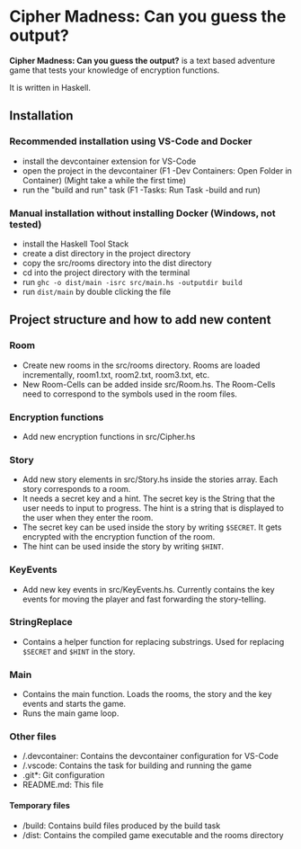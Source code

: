 # Cipher Madness: Can you guess the output?

**Cipher Madness: Can you guess the output?** is a text based adventure game that tests your knowledge of encryption functions.

It is written in Haskell.

## Installation

### Recommended installation using VS-Code and Docker

- install the devcontainer extension for VS-Code
- open the project in the devcontainer (F1 -Dev Containers: Open Folder in Container) (Might take a while the first time)
- run the "build and run" task (F1 -Tasks: Run Task -build and run)

### Manual installation without installing Docker (Windows, not tested)

- install the Haskell Tool Stack
- create a dist directory in the project directory
- copy the src/rooms directory into the dist directory
- cd into the project directory with the terminal
- run `ghc -o dist/main -isrc src/main.hs -outputdir build`
- run `dist/main` by double clicking the file

## Project structure and how to add new content

### Room

- Create new rooms in the src/rooms directory. Rooms are loaded incrementally, room1.txt, room2.txt, room3.txt, etc.
- New Room-Cells can be added inside src/Room.hs. The Room-Cells need to correspond to the symbols used in the room files.

### Encryption functions

- Add new encryption functions in src/Cipher.hs

### Story

- Add new story elements in src/Story.hs inside the stories array. Each story corresponds to a room.
- It needs a secret key and a hint. The secret key is the String that the user needs to input to progress. The hint is a string that is displayed to the user when they enter the room.
- The secret key can be used inside the story by writing `$SECRET`. It gets encrypted with the encryption function of the room.
- The hint can be used inside the story by writing `$HINT`.

### KeyEvents

- Add new key events in src/KeyEvents.hs. Currently contains the key events for moving the player and fast forwarding the story-telling.

### StringReplace

- Contains a helper function for replacing substrings. Used for replacing `$SECRET` and `$HINT` in the story.

### Main

- Contains the main function. Loads the rooms, the story and the key events and starts the game.
- Runs the main game loop.

### Other files

- /.devcontainer: Contains the devcontainer configuration for VS-Code
- /.vscode: Contains the task for building and running the game
- .git*: Git configuration
- README.md: This file
>
#### Temporary files
>
- /build: Contains build files produced by the build task
- /dist: Contains the compiled game executable and the rooms directory
